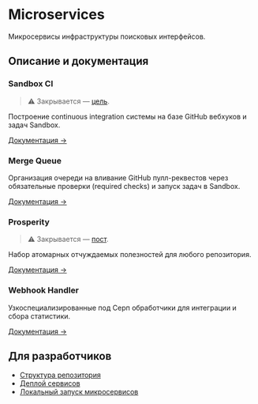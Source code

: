 # Microservices

Микросервисы инфраструктуры поисковых интерфейсов.

## Описание и документация

### Sandbox CI

> ⚠️ Закрывается — [цель](https://st.yandex-team.ru/GOALZ-87407).

Построение continuous integration системы на базе GitHub вебхуков и задач Sandbox.

[Документация →](services/sandbox-ci/README.md)

### Merge Queue

Организация очереди на вливание GitHub пулл-реквестов через обязательные проверки (required checks) и запуск задач в Sandbox.

[Документация →](services/merge-queue/README.md)

### Prosperity

> ⚠️ Закрывается — [пост](https://clubs.at.yandex-team.ru/devtools-frontend/572).

Набор атомарных отчуждаемых полезностей для любого репозитория.

[Документация →](services/prosperity/README.md)

### Webhook Handler

Узкоспециализированные под Серп обработчики для интеграции и сбора статистики.

[Документация →](services/webhook-handler/README.md)

## Для разработчиков

* [Структура репозитория](docs/repository.md)
* [Деплой сервисов](docs/deploy.md)
* [Локальный запуск микросервисов](docs/run.md)

